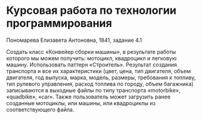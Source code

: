 # Курсовая работа по технологии программирования

Пономарева Елизавета Антоновна, 1841, задание 4.1

Создать класс «Конвейер сборки машины», в результате работы которого мы можем получить: мотоцикл, квадроцикл и легковую машину. Использовать паттерн «Строитель». Результат создания транспорта и все их характеристики (цвет, цена, тип двигателя, объем двигателя, год выпуска, марка, модель, размеры, требования к топливу, тип рулевого управления, расход топлива по городу, объем багажника) записываются в выходные файлы по типу транспорта «motorbike», «quadbike», «car». Также пользователь может загрузить ранее созданные мотоциклы, или машины, или квадроциклы из соответствующего файла.
